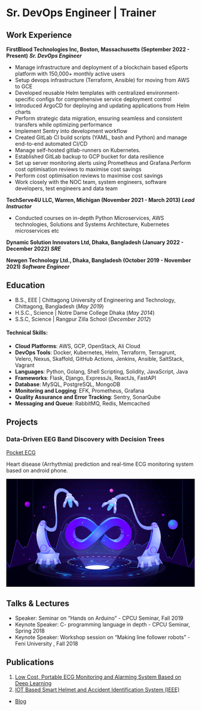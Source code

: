 # Sr. DevOps Engineer | Trainer

## Work Experience
**FirstBlood Technologies Inc, Boston, Massachusetts  (September 2022 - Present)**
***Sr. DevOps Engineer***
- Manage infrastructure and deployment of a blockchain based eSports platform with 150,000+ monthly active users
- Setup devops infrastructure (Terraform, Ansible) for moving from AWS to GCE
- Developed reusable Helm templates with centralized environment-specific configs for comprehensive service deployment control
- Introduced ArgoCD for deploying and updating applications from Helm charts
- Perform strategic data migration, ensuring seamless and consistent transfers while optimizing performance
- Implement Sentry into development workflow
- Created GitLab CI build scripts (YAML, bash and Python) and manage end-to-end automated CI/CD
- Manage self-hosted gitlab-runners on Kubernetes.
- Established GitLab backup to GCP bucket for data resilience
- Set up server monitoring alerts using Prometheus and Grafana.Perform cost optimisation reviews to maximise cost savings
- Perform cost optimisation reviews to maximise cost savings
- Work closely with the NOC team, system engineers, software developers, test engineers and data team


**TechServe4U LLC, Warren, Michigan (November 2021 - March 2013)**
***Lead Instructor***
- Conducted courses on in-depth Python Microservices, AWS technologies, Solutions and Systems Architecture, Kubernetes microservices etc

**Dynamic Solution Innovators Ltd, Dhaka, Bangladesh (January 2022 - December 2022)**
***SRE***

**Newgen Technology Ltd., Dhaka, Bangladesh (October 2019 - November 2021)**
***Software Engineer***

## Education 			        		
- B.S., EEE | Chittagong University of Engineering and Technology, Chittagong, Bangladesh (_May 2019_)
- H.S.C., Science | Notre Dame College Dhaka (_May 2014_)								       		
- S.S.C, Science	| Rangpur Zilla School (_December 2012_)	

#### Technical Skills: 
- **Cloud Platforms**: AWS, GCP, OpenStack, Ali Cloud
- **DevOps Tools**: Docker, Kubernetes, Helm, Terraform, Terragrunt, Velero, Nexus, Skaffold, GitHub Actions, Jenkins, Ansible, SaltStack, Vagrant
- **Languages**: Python, Golang, Shell Scripting, Solidity, JavaScript, Java
- **Frameworks**: Flask, Django, ExpressJs, ReactJs, FastAPI
- **Database**: MySQL, PostgreSQL, MongoDB
- **Monitoring and Logging**: EFK, Prometheus, Grafana
- **Quality Assurance and Error Tracking**: Sentry, SonarQube
- **Messaging and Queue**: RabbitMQ, Redis, Memcached

## Projects
### Data-Driven EEG Band Discovery with Decision Trees
[Pocket ECG](https://github.com/ahsan0608/PocketECG)

Heart disease (Arrhythmia) prediction and real-time ECG monitoring system based on android phone.

![EEG Band Discovery](/assets/img/eeg_band_discovery.jpg)


## Talks & Lectures
- Speaker: Seminar on “Hands on Arduino” - CPCU Seminar, Fall 2019
- Keynote Speaker: C- programming language in depth - CPCU Seminar, Spring 2018
- Keynote Speaker: Workshop session on “Making line follower robots” - Feni University , Fall 2018


## Publications
1. [Low Cost, Portable ECG Monitoring and Alarming System Based on Deep Learning](https://www.researchgate.net/publication/342168865_Low_Cost_Portable_ECG_Monitoring_and_Alarming_System_Based_on_Deep_Learning)
2. [IOT Based Smart Helmet and Accident Identification System (IEEE) ](https://www.researchgate.net/publication/342168857_IoT_Based_Smart_Helmet_and_Accident_Identification_System)

- [Blog](https://medium.com/@ahsan0608)
